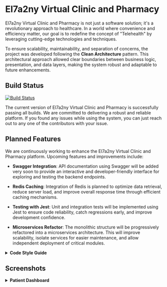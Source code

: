 # El7a2ny Virtual Clinic and Pharmacy

El7a2ny Virtual Clinic and Pharmacy is not just a software solution; it's a revolutionary approach to healthcare. In a world where convenience and efficiency matter, our goal is to redefine the concept of "Telehealth" by leveraging cutting-edge technologies and techniques.

To ensure scalability, maintainability, and separation of concerns, the project was developed following the **Clean Architecture** pattern. This architectural approach allowed clear boundaries between business logic, presentation, and data layers, making the system robust and adaptable to future enhancements.

## Build Status

[![Build Status](https://img.shields.io/badge/Build-Passing-brightgreen)](https://your-build-url)

The current version of El7a2ny Virtual Clinic and Pharmacy is successfully passing all builds. We are committed to delivering a robust and reliable platform. If you found any issues while using the system, you can just reach out to any one of the contributors with your issue.

## Planned Features

We are continuously working to enhance the El7a2ny Virtual Clinic and Pharmacy platform. Upcoming features and improvements include:

- **Swagger Integration**: API documentation using Swagger will be added very soon to provide an interactive and developer-friendly interface for exploring and testing the backend endpoints.

- **Redis Caching**: Integration of Redis is planned to optimize data retrieval, reduce server load, and improve overall response time through efficient caching mechanisms.

- **Testing with Jest**: Unit and integration tests will be implemented using Jest to ensure code reliability, catch regressions early, and improve development confidence.

- **Microservices Refactor**: The monolithic structure will be progressively refactored into a microservices architecture. This will improve scalability, isolate services for easier maintenance, and allow independent deployment of critical modules.

<details>
<summary><strong>Code Style Guide</strong></summary>

## JavaScript (Node.js and React)

- _Naming Conventions_: camelCase for variables/functions, PascalCase for React components.

## Express.js (Backend)

- _Routing_: Follow RESTful conventions for organized routes.
- _Middleware_: Use for route-specific logic.

## MongoDB (Database)

- _Naming Conventions_: Maintain consistent naming for collections (singular nouns).
- _Schema Design_: Ensure consistency across collections.

## React with Material-UI (Frontend)

- _MUI Components_: Leverage Material-UI components and adhere to their guidelines.
- _Folder Structure_: Organize components by features/functions.
- _State Management_: Use Context API for complex state (if needed).
- _Lifecycle Methods_: Prefer hooks and functional components.

## Git Workflow

- _Branching_: Follow Gitflow (feature branches, develop, master).
- _Pull Requests_: Require clear descriptions and peer reviews before merging.

</details>

## Screenshots

<details>
<summary><strong>Patient Dashboard</strong></summary>

![Patient Dashboard](screenshots/PatientDashboard.png)

<details>

<details>
<summary><strong>Doctor's Profile</strong></summary>

![Doctor's Profile](screenshots/DoctorProfile.png)

<details>

<details>
<summary><strong>Doctor's Appointments</strong></summary>

![Doctor's Appointments](screenshots/DoctorAppointments.png)

<details>

<details>
<summary><strong>Doctors' Applications Page</strong></summary>

![Doctors' Applications](screenshots/AdminViewingDoctorsApplications.png)

<details>

<details>
<summary><strong>Appointment Booking</strong></summary>

![Appointment Booking](screenshots/AppointmentBooking.png)

<details>

<details>
<summary><strong>Appointment Payment</strong></summary>

![Appointment Payment](screenshots/AppointmentPage.png)

<details>

<details>
<summary><strong>CodeMedic's Meet</strong></summary>

![CodeMedic's Meet](screenshots/PatientMeetWithDoctor.png)

<details>

<details>
<summary><strong>CodeMedic's Chat</strong></summary>

![CodeMedic's Chat](screenshots/Chats.png)

<details>

### Phamrmacy

<details>

<details>
<summary><strong>Pharmacy Section</strong></summary>

![Pharmacy Section](screenshots/PharmacySection.png)

<details>

<details>
<summary><strong>Pharmacy Cart</strong></summary>

![Pharmacy Cart](screenshots/PharmacyCart.png)

<details>

## Code Snippets

Snippet from Patient Controller

<details>
<summary> Backend Snippet </summary>
```javascript
router.patch("/:username/password", async (req, res) => {
  try {
    const patient = await patientService.updatePatientPassword(
      req.params.username,
      req.body.password
    );
    res.status(200).json({ data: patient });
  } catch (error) {
    errorHandler(error, req, res);
  }
});

router.get("/:username/appointments", async (req, res) => {
  try {
    const appointments = await patientService.getPatientAppointments(
      req.params.username,
      req.query.status
    );
    res.status(200).json({ data: appointments });
  } catch (error) {
    errorHandler(error, req, res);
  }
});
</details> ```

### ----------------------------------------------

Frontend code of Patient Account Page

<details>
<summary>Patient Account Page</summary>
```javascript
import { useState } from "react";
import { Box, Container, Stack, Typography } from "@mui/material";
import { Layout as DashboardLayout } from "src/layouts/dashboard/user/layout";
import Message from "src/components/Miscellaneous/Message";
import Title from "src/components/Table/Body/Title";
import LoadingSpinner from "src/components/LoadingSpinner";
import Account from "src/components/Account/Account";
import { BACKEND_ROUTE } from "src/utils/Constants";
import { useGet } from "src/hooks/custom-hooks";
import Cookies from "js-cookie";

const Page = () => {
  const [patient, setPatient] = useState({});
  const [showError, setShowError] = useState(false);
  const [error, setError] = useState("");
  const [loading, setLoading] = useState(true);

  const fields = [
    { name: "firstName", label: "First Name", type: "text" },
    { name: "lastName", label: "Last Name", type: "text" },
    { name: "email", label: "Email", type: "email" },
    { name: "number", label: "Phone Number", type: "text" },
    { name: "dateOfBirth", label: "Date Of Birth", type: "date" },
    { name: "emergencyContact.name", label: "Emergency Contact Name", type: "text" },
    { name: "emergencyContact.number", label: "Emergency Contact Number", type: "text" },
    { name: "emergencyContact.relation", label: "Emergency Contact Relation", type: "text" },
  ];

  useGet({
    url: `${BACKEND_ROUTE}/patients/${Cookies.get("username")}`,
    setData: setPatient,
    setLoading,
    setError,
    setShowError,
  });

  return (
    <>
      <Title title="My Account" />
      <Box component="main" sx={{ flexGrow: 1, py: 8 }}>
        <Container maxWidth="lg">
          <Stack spacing={3}>
            <div>
              <Typography variant="h4">Account</Typography>
            </div>
            <div>{loading ? <LoadingSpinner /> : <Account user={patient} fields={fields} />}</div>
          </Stack>
        </Container>
      </Box>
      <Message
        condition={showError}
        setCondition={setShowError}
        title={"Error"}
        message={error}
        buttonAction={"Close"}
      />
    </>
  );
};

Page.getLayout = (page) => <DashboardLayout>{page}</DashboardLayout>;
export default Page;
</details>```

<details>
<summary>Doctor's Patients Page</summary>
```javascript
import { useState } from "react";
import { Layout as DashboardLayout } from "src/layouts/dashboard/doctor/layout";
import { useGet } from "src/hooks/custom-hooks";
import Cookies from "js-cookie";
import { BACKEND_ROUTE } from "src/utils/Constants";
import { Table } from "src/components/Table/Table";
import ObjectInfo from "src/components/ObjectInfo";
import { DoctorPatientActions } from "src/components/DoctorPatientActions";
import Message from "src/components/Miscellaneous/Message";

const columns = ["Name", "Email", "Date Of Birth", "Actions"];

const Page = () => {
  const [allData, setAllData] = useState([]);
  const [loading, setLoading] = useState(true);
  const [searchName, setSearchName] = useState("");
  const [upcoming, setUpcoming] = useState("None");
  const [showError, setShowError] = useState(false);
  const [error, setError] = useState("");
  const [popUpDisplay, setPopUpDisplay] = useState(false);
  const [popUpElement, setPopUpElement] = useState();

  const username = Cookies.get("username");

  const filters = [
    {
      type: "text",
      name: "Search Patient Name",
      state: searchName,
      setState: setSearchName,
    },
    {
      type: "menu",
      name: "Upcoming",
      state: upcoming,
      setState: setUpcoming,
      options: [
        { value: "None", label: "None" },
        { value: "Yes", label: "Yes" },
        { value: "No", label: "No" },
      ],
    },
  ];

  useGet({
    url: `${BACKEND_ROUTE}/doctors/${username}/patients`,
    setData: setAllData,
    setLoading,
    setError,
    setShowError,
  });

  const handleData = () => {
    return allData.filter((item) => {
      if (
        searchName !== "" &&
        !`${item.patient.firstName} ${item.patient.lastName}`
          .toLowerCase()
          .includes(searchName.toLowerCase())
      )
        return false;
      if (
        upcoming !== "None" &&
        ((upcoming == "Yes" && item.upcoming) || (upcoming == "No" && !item.upcoming))
      )
        return false;
      return true;
    });
  };

  const data = handleData();

  console.log("Data", data);

  const tableRows = data.map((item) => {
    console.log("item", item);
    return (
      <>
        <ObjectInfo obj={item.patient} attributes={["username", "email", "dateOfBirth"]} />
        <DoctorPatientActions patient={item.patient} />
      </>
    );
  });

  return (
    <>
      <Table
        value={{
          data,
          columns,
          loading,
          setShowError,
          setError,
          setLoading,
          noRecords: "No Patients Found",
          setAllData,
          tableRows,
          popUpDisplay,
          popUpElement,
          setPopUpDisplay,
          setPopUpElement,
        }}
        filters={filters}
        title="Patients"
      />
      <Message
        condition={showError}
        setCondition={setShowError}
        title="Error"
        message={error}
        action="Close"
      />
    </>
  );
};

Page.getLayout = (page) => <DashboardLayout>{page}</DashboardLayout>;

export default Page;
</details>```

## Frameworks and Technologies Used
- [Node.js](https://nodejs.org/)
- [Express](https://expressjs.com/)
- [React](https://reactjs.org/)
- [MongoDB](https://www.mongodb.com/)
- [Mongoose](https://mongoosejs.com/)
- [Material-UI](https://mui.com/)
- [Stripe](https://stripe.com/)
- [Git](https://git-scm.com/)
- [MongoDB Atlas](https://www.mongodb.com/atlas)
- [Postman](https://www.postman.com/)
- [VSCode](https://code.visualstudio.com/)
- [Socket IO](https://socket.io/)
- [JWT](https://jwt.io/)
- [Node Mailer](https://nodemailer.com/)


## Features

### For Doctors:

- **Registration and Account Management:** Doctors can easily register and manage their accounts. Each doctor has their own wallet, allowing them to handle transactions seamlessly.

- **Hourly Rate Management:** Doctors can set their hourly rates and publish their available time slots for appointments.

### For Patients:

- **User Registration and Profile:** Patients can register, create profiles, and view details about different doctors and their specialties.

- **Appointment Booking:** Patients can book appointments with doctors based on their availability.

- **Chat and Video Calls:** After completing appointments, patients can engage in chat with doctors and make video calls for follow-up consultations.

- **Health Packages Subscription:** Patients can subscribe to health packages (Silver, Gold, Platinum) offering discounts based on the tier.

- **Family Members Management:** Patients can add family members to their accounts, extending subscription benefits to them.

- **Pharmacy Services:** Patients can purchase medicines from the pharmacy section, checkout, and track their orders. They can also engage in chat with the pharmacy.

- **Password Reset:** Patients can reset their passwords via email if forgotten.

### For Pharmacists:

- **Registration and Account Management:** Pharmacists can register, manage their accounts, and add medicines to the inventory.

- **Medicine Management:** Pharmacists can categorize medicines as over-the-counter (OTC) or prescription-only. Medicines can be archived or unarchived as needed.

### For Admins:

- **Account Approval:** Admins have the authority to approve new doctor and pharmacist accounts.

These features collectively make El7a2ny Virtual Clinic and Pharmacy a comprehensive platform for streamlined healthcare services, connecting doctors, patients, and pharmacists efficiently.

## Credits

- [NodeJs docs](https://nodejs.org/en/docs)
- [Express docs](https://expressjs.com/en/4x/api.html)
- [ReactJs docs](https://reactjs.org/docs/getting-started.html)
- [Mongoose docs](https://mongoosejs.com/docs/)
- [Stripe docs](https://stripe.com/docs)

### Other Contributions

- [Any Other Third-Party Libraries or Resources Used](#): Acknowledgment to the creators of any additional libraries or resources that have been utilized in the development of El7a2ny Virtual Clinic and Pharmacy.

We extend our appreciation to the developers, educators, and contributors whose work has played a key role in the success of this project.


## API Reference
Will be added very soon

## Installation

To get started with the El7a2ny Virtual Clinic and Pharmacy, follow the steps below:

### Clinic Installation

Clone the Clinic repository from GitHub:

 ```bash
 git clone https://github.com/advanced-computer-lab-2023/CodeMedics-Clinic
````

### Clinic Installation

Clone the Clinic repository from GitHub:

```bash
git clone https://github.com/advanced-computer-lab-2023/CodeMedics-Pharmacy
```

## How to Use

### Clinic

1. ```bash
   cd CodeMedics-Clinic
   ```
2. ```bash
   npm install
   ```
3. ```bash
   cd CodeMedics-Clinic/Frontend/el7a2ny-frontend
   ```
4. ```bash
   npm install
   ```
5. Setup port to be 8000 and setup MONGO_URI

6. To Run the backend, navigate to the root folder and type in

   ```bash
   nodemon app
   ```

7. To Run the Frontend, navigate to /frontend/el7a2ny-frontend and type in

   ```bash
   npm run dev
   ```

8. The Clinic should be accessible at http://localhost:3001/

### Pharmacy

1. ```bash
   cd CodeMedics-Pharmacy
   ```
2. ```bash
   npm install
   ```
3. ```bash
   cd CodeMedics-Pharmacy/Frontend/el7a2ny-frontend
   ```
4. ```bash
   npm install
   ```
5. Setup port to be 8001 and setup MONGO_URI

6. To Run the backend, navigate to the root folder and type in

   ```bash
   nodemon app
   ```

7. To Run the Frontend, navigate to /frontend/el7a2ny-frontend and type in

   ```bash
   npm run dev
   ```

8. The Pharmacy should be accessible at http://localhost:3001/

## Tests

### Postman

Testing Login

![postman_test1](screenshots/postman_test1.png)

Fetching family members of logged in user

![postman_test2](screenshots/postman_test2.png)

Getting all prescriptions prescriped by a certain doctor

![postman_test3](screenshots/postman_test3.png)


